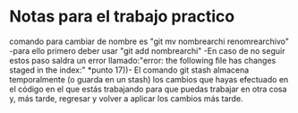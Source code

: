 # Notas para el trabajo practico
comando para cambiar de nombre es "git mv nombrearchi renomrearchivo"
-para ello primero deber usar "git add nombrearchi"
-En caso de no seguir estos paso saldra un error llamado:"error: the following file has changes staged in the index:"
*punto 17))- El comando git stash almacena temporalmente (o guarda en un stash) los cambios que hayas efectuado en el código en el que estás trabajando para que puedas trabajar en otra cosa y, más tarde, regresar y volver a aplicar los cambios más tarde.